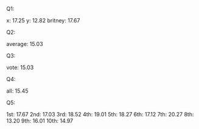 Q1:

x: 17.25
y: 12.82
britney: 17.67

Q2:

average: 15.03

Q3:

vote: 15.03

Q4:

all: 15.45

Q5:

1st: 17.67
2nd: 17.03
3rd: 18.52
4th: 19.01
5th: 18.27
6th: 17.12
7th: 20.27
8th: 13.20
9th: 16.01
10th: 14.97
